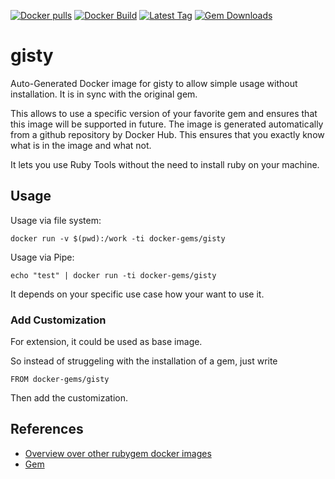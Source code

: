 [![Docker pulls](https://img.shields.io/docker/pulls/rubygem/gisty.svg)](https://hub.docker.com/r/rubygem/gisty/)
[![Docker Build](https://img.shields.io/docker/automated/rubygem/gisty.svg)](https://hub.docker.com/r/rubygem/gisty/)
[![Latest Tag](https://img.shields.io/github/tag/docker-rubygem/gisty.svg)](https://hub.docker.com/r/rubygem/gisty/)
[![Gem Downloads](https://img.shields.io/gem/dt/gisty.svg)](https://rubygems.org/gems/gisty/)
# gisty

Auto-Generated Docker image for gisty to allow simple usage without installation.
It is in sync with the original gem.

This allows to use a specific version of your favorite gem and ensures that this image will be supported in future.
The image is generated automatically from a github repository by Docker Hub.
This ensures that you exactly know what is in the image and what not.

It lets you use Ruby Tools without the need to install ruby on your machine.

## Usage

Usage via file system:

`docker run -v $(pwd):/work -ti docker-gems/gisty`

Usage via Pipe:

`echo "test" | docker run -ti docker-gems/gisty`

It depends on your specific use case how your want to use it.

### Add Customization

For extension, it could be used as base image.

So instead of struggeling with the installation of a gem, just write

`FROM docker-gems/gisty`

Then add the customization.

## References

 - [Overview over other rubygem docker images](https://github.com/thinkbot/docker-rubygem)
 - [Gem](https://rubygems.org/gems/gisty/)
